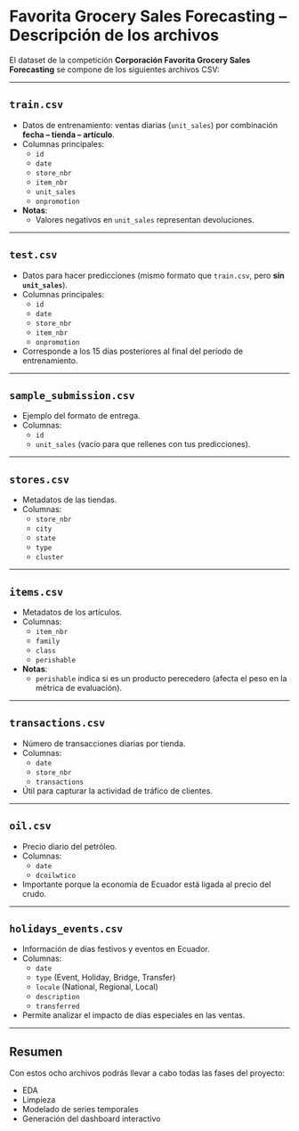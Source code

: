 # Favorita Grocery Sales Forecasting – Descripción de los archivos

El dataset de la competición **Corporación Favorita Grocery Sales Forecasting** se compone de los siguientes archivos CSV:

---

## `train.csv`
- Datos de entrenamiento: ventas diarias (`unit_sales`) por combinación **fecha – tienda – artículo**.
- Columnas principales: 
  - `id`
  - `date`
  - `store_nbr`
  - `item_nbr`
  - `unit_sales`
  - `onpromotion`
- **Notas**:
  - Valores negativos en `unit_sales` representan devoluciones.

---

## `test.csv`
- Datos para hacer predicciones (mismo formato que `train.csv`, pero **sin `unit_sales`**).
- Columnas principales:
  - `id`
  - `date`
  - `store_nbr`
  - `item_nbr`
  - `onpromotion`
- Corresponde a los 15 días posteriores al final del período de entrenamiento.

---

## `sample_submission.csv`
- Ejemplo del formato de entrega.
- Columnas:
  - `id`
  - `unit_sales` (vacío para que rellenes con tus predicciones).

---

## `stores.csv`
- Metadatos de las tiendas.
- Columnas:
  - `store_nbr`
  - `city`
  - `state`
  - `type`
  - `cluster`

---

## `items.csv`
- Metadatos de los artículos.
- Columnas:
  - `item_nbr`
  - `family`
  - `class`
  - `perishable`
- **Notas**:
  - `perishable` indica si es un producto perecedero (afecta el peso en la métrica de evaluación).

---

## `transactions.csv`
- Número de transacciones diarias por tienda.
- Columnas:
  - `date`
  - `store_nbr`
  - `transactions`
- Útil para capturar la actividad de tráfico de clientes.

---

## `oil.csv`
- Precio diario del petróleo.
- Columnas:
  - `date`
  - `dcoilwtico`
- Importante porque la economía de Ecuador está ligada al precio del crudo.

---

## `holidays_events.csv`
- Información de días festivos y eventos en Ecuador.
- Columnas:
  - `date`
  - `type` (Event, Holiday, Bridge, Transfer)
  - `locale` (National, Regional, Local)
  - `description`
  - `transferred`
- Permite analizar el impacto de días especiales en las ventas.

---

## Resumen
Con estos ocho archivos podrás llevar a cabo todas las fases del proyecto: 
- EDA
- Limpieza
- Modelado de series temporales
- Generación del dashboard interactivo
